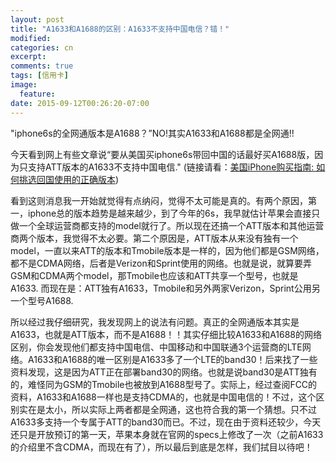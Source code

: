 ```yaml
---
layout: post
title: "A1633和A1688的区别：A1633不支持中国电信？错！"
modified:
categories: cn
excerpt:
comments: true
tags: [信用卡]
image:
  feature:
date: 2015-09-12T00:26:20-07:00
---
```

"iphone6s的全网通版本是A1688？”NO!其实A1633和A1688都是全网通!! 

今天看到网上有些文章说“要从美国买iphone6s带回中国的话最好买A1688版，因为只支持ATT版本的A1633不支持中国电信."
(链接请看：[美国iPhone购买指南: 如何挑选回国使用的正确版本](http://www.uscreditcardguide.com/%e7%be%8e%e5%9b%bdiphone%e8%b4%ad%e4%b9%b0%e6%8c%87%e5%8d%97-%e5%a6%82%e4%bd%95%e6%8c%91%e9%80%89%e5%9b%9e%e5%9b%bd%e4%bd%bf%e7%94%a8%e7%9a%84%e6%ad%a3%e7%a1%ae%e7%89%88%e6%9c%ac/#ixzz3laVRr9tx))


看到这则消息我一开始就觉得有点纳闷，觉得不太可能是真的。有两个原因，第一，iphone总的版本趋势是越来越少，到了今年的6s，我早就估计苹果会直接只做一个全球运营商都支持的model就行了。所以现在还搞一个ATT版本和其他运营商两个版本，我觉得不太必要。第二个原因是，ATT版本从来没有独有一个model，一直以来ATT的版本和Tmobile版本是一样的，因为他们都是GSM网络，都不是CDMA网络，后者是Verizon和Sprint使用的网络。也就是说，就算要弄GSM和CDMA两个model，那Tmobile也应该和ATT共享一个型号，也就是A1633. 而现在是：ATT独有A1633，Tmobile和另外两家Verizon，Sprint公用另一个型号A1688.  

所以经过我仔细研究，我发现网上的说法有问题。真正的全网通版本其实是A1633，也就是ATT版本，而不是A1688！！其实仔细比较A1633和A1688的网络区别，你会发现他们都支持中国电信、中国移动和中国联通3个运营商的LTE网络。A1633和A1688的唯一区别是A1633多了一个LTE的band30！后来找了一些资料发现，这是因为ATT正在部署band30的网络。也就是说band30是ATT独有的，难怪同为GSM的Tmobile也被放到A1688型号了。实际上，经过查阅FCC的资料，A1633和A1688一样也是支持CDMA的，也就是中国电信的！不过，这个区别实在是太小，所以实际上两者都是全网通，这也符合我的第一个猜想。只不过A1633多支持一个专属于ATT的band30而已。不过，现在由于资料还较少，今天还只是开放预订的第一天，苹果本身就在官网的specs上修改了一次（之前A1633的介绍里不含CDMA，而现在有了），所以最后到底是怎样，我们拭目以待吧！